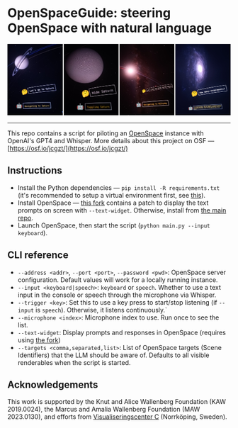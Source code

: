 # OpenSpaceGuide: steering OpenSpace with natural language

![Teaser Image](feature.jpg)

---

This repo contains a script for piloting an [OpenSpace](https://github.com/OpenSpace/OpenSpace/) instance with OpenAI's GPT4 and Whisper.
More details about this project on OSF — [https://osf.io/jcgzt/](https://osf.io/jcgzt/)

## Instructions

 * Install the Python dependencies — `pip install -R requirements.txt` (it's recommended to setup a virtual environment first, see [this](https://virtualenv.pypa.io/en/latest/user_guide.html)).
 * Install OpenSpace — [this fork](https://github.com/k2d222/OpenSpace) contains a patch to display the text prompts on screen with `--text-widget`. Otherwise, install from [the main repo](https://github.com/OpenSpace/OpenSpace/).
 * Launch OpenSpace, then start the script (`python main.py --input keyboard`).

## CLI reference
 * `--address <addr>`, `--port <port>`, `--password <pwd>`: OpenSpace server configuration. Default values will work for a locally running instance.
 * `--input <keyboard|speech>`: `keyboard` or `speech`. Whether to use a text input in the console or speech through the microphone via Whisper.
 * `--trigger <key>`: Set this to use a key press to start/stop listening (if `--input` is `speech`). Otherwise, it listens continuously.`
 * `--microphone <index>`: Microphone index to use. Run once to see the list.
 * `--text-widget`: Display prompts and responses in OpenSpace (requires using [the fork](https://github.com/k2d222/OpenSpace))
 * `--targets <comma,separated,list>`: List of OpenSpace targets (Scene Identifiers) that the LLM should be aware of. Defaults to all visible renderables when the script is started.

## Acknowledgements

This work is supported by the Knut and Alice Wallenberg Foundation (KAW 2019.0024), the Marcus and Amalia Wallenberg Foundation (MAW 2023.0130), and efforts from [Visualiseringscenter C](https://visualiseringscenter.se/) (Norrköping, Sweden).
